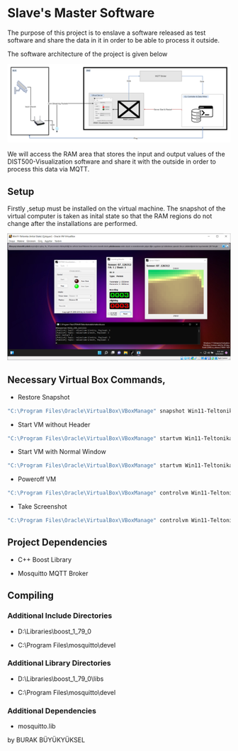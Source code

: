 # Slave's Master Software

The purpose of this project is to enslave a software released as test software and share the data in it in order to be able to process it outside.

The software architecture of the project is given below

![software architecture](assets/software_architecture.png)

We will access the RAM area that stores the input and output values of the DIST500-Visualization software and share it with the outside in order to process this data via MQTT.

## Setup

Firstly ,setup must be installed on the virtual machine.
The snapshot of the virtual computer is taken as inital state so that the RAM regions do not change after the installations are performed.

![vm](assets/vm.png)

## Necessary Virtual Box Commands,

- Restore Snapshot

```powershell
"C:\Program Files\Oracle\VirtualBox\VBoxManage" snapshot Win11-Teltonika restore "Initial State"
```

- Start VM without Header

```powershell
"C:\Program Files\Oracle\VirtualBox\VBoxManage" startvm Win11-Teltonika -type headless
```

- Start VM with Normal Window

```powershell
"C:\Program Files\Oracle\VirtualBox\VBoxManage" startvm Win11-Teltonika
```

- Poweroff VM

```powershell
"C:\Program Files\Oracle\VirtualBox\VBoxManage" controlvm Win11-Teltonika poweroff
```

- Take Screenshot

```powershell
"C:\Program Files\Oracle\VirtualBox\VBoxManage" controlvm Win11-Teltonika screenshotpng screenshot.png
```

## Project Dependencies

- C++ Boost Library

- Mosquitto MQTT Broker

## Compiling

### Additional Include Directories

- D:\Libraries\boost_1_79_0

- C:\Program Files\mosquitto\devel

### Additional Library Directories

- D:\Libraries\boost_1_79_0\libs

- C:\Program Files\mosquitto\devel

### Additional Dependencies

- mosquitto.lib





by BURAK BÜYÜKYÜKSEL
